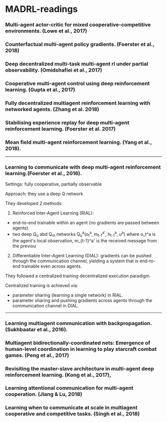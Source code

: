 # MADRL-readings


### Multi-agent actor-critic for mixed cooperative-competitive environments. (Lowe et al., 2017)

### Counterfactual multi-agent policy gradients. (Foerster et al., 2018)

### Deep decentralized multi-task multi-agent rl under partial observability. (Omidshafiei et al., 2017)

### Cooperative multi-agent control using deep reinforcement learning. (Gupta et al., 2017)

### Fully decentralized multiagent reinforcement learning with networked agents. (Zhang et al. 2018) 








### Stabilising experience replay for deep multi-agent reinforcement learning. (Foerster et al. 2017)

### Mean field multi-agent reinforcement learning. (Yang et al., 2018).



---
### Learning to communicate with deep multi-agent reinforcement learning.(Foerster et al., 2016).

Settings: fully cooperative, partially observable

Approach: they use a deep Q network

They developed 2 methods:
1. Reinforced Inter-Agent Learning (RIAL):  
- end-to-end trainable within an agent (no gradients are passed between agents).
- two deep Q<sub>u</sub> abd Q<sub>m</sub> networks Q<sub>u</sub><sup>a</sup>(o<sub>t</sub><sup>a</sup>, m<sub>t-1</sub><sup>a'</sup>, h<sub>t-1</sub><sup>a</sup>, u<sup>a</sup>) where 
o_t^a is the agent's local observation, 
m_{t-1}^a' is the received message from the previou

2. Differentiable Inter-Agent Learning (DIAL):
gradients can be pushed through the communication channel, yielding a system that is end-to-end trainable even across agents.


They followed a centralized training decentralized execution paradigm. 

Centralized training is achieved via:
- parameter sharing (learning a single network) in RIAL.
- parameter sharing and pushing gradients across agents through the communication channel in DIAL.


---


### Learning multiagent communication with backpropagation. (Sukhbaatar et al., 2016).

### Multiagent bidirectionally-coordinated nets: Emergence of human-level coordination in learning to play starcraft combat games. (Peng et al., 2017)

### Revisiting the master-slave architecture in multi-agent deep reinforcement learning. (Kong et al., 2017),








### Learning attentional communication for multi-agent cooperation. (Jiang & Lu, 2018)

### Learning when to communicate at scale in multiagent cooperative and competitive tasks. (Singh et al., 2018)

